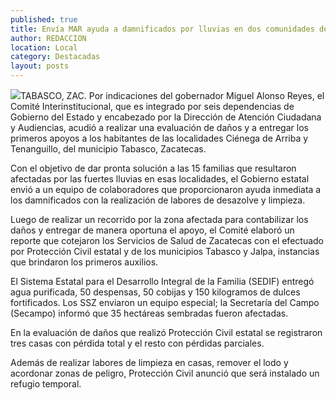 ```yaml
---
published: true
title: Envía MAR ayuda a damnificados por lluvias en dos comunidades de Tabasco
author: REDACCION
location: Local
category: Destacadas
layout: posts
---
```


![](http://i.imgur.com/wTbrFggm.jpg)TABASCO, ZAC. Por indicaciones del gobernador Miguel Alonso Reyes, el Comité Interinstitucional, que es integrado por seis dependencias de Gobierno del Estado y encabezado por la Dirección de Atención Ciudadana y Audiencias, acudió a realizar una evaluación de daños y a entregar los primeros apoyos a los habitantes de las localidades Ciénega de Arriba y Tenanguillo, del municipio Tabasco, Zacatecas.

Con el objetivo de dar pronta solución a las 15 familias que resultaron afectadas por las fuertes lluvias en esas localidades, el Gobierno estatal envió a un equipo de colaboradores que proporcionaron ayuda inmediata a los damnificados con la realización de labores de desazolve y limpieza.

Luego de realizar un recorrido por la zona afectada para contabilizar los daños  y entregar de manera oportuna el apoyo, el Comité elaboró un reporte que cotejaron los Servicios de Salud de Zacatecas con el efectuado por Protección Civil estatal y de los municipios Tabasco y Jalpa, instancias que brindaron los primeros auxilios.

El Sistema Estatal para el Desarrollo Integral de la Familia (SEDIF) entregó agua purificada, 50 despensas, 50 cobijas y 150 kilogramos de dulces fortificados.
Los SSZ enviaron un equipo especial; la Secretaría del Campo (Secampo) informó que 35 hectáreas sembradas fueron afectadas.

En la evaluación de daños que realizó Protección Civil estatal se registraron tres casas con pérdida total y el resto con pérdidas parciales.

Además de realizar labores de limpieza en casas, remover el lodo y acordonar zonas de peligro, Protección Civil anunció que será instalado un refugio temporal.

